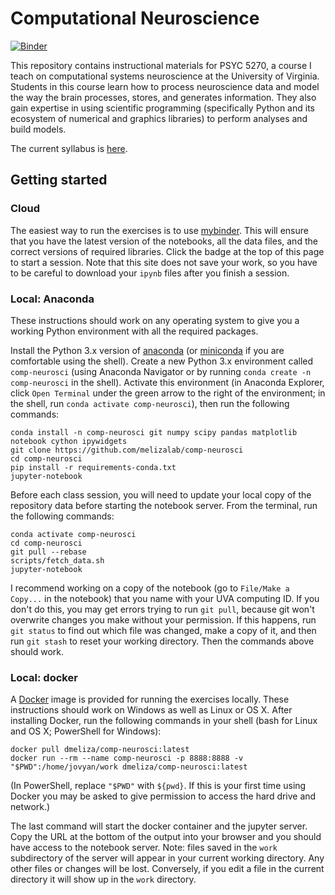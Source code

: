 
# Computational Neuroscience

[![Binder](https://mybinder.org/badge.svg)](https://mybinder.org/v2/gh/melizalab/comp-neurosci.git/master)

This repository contains instructional materials for PSYC 5270, a course I teach on computational systems neuroscience at the University of Virginia. Students in this course learn how to process neuroscience data and model the way the brain processes, stores, and generates information. They also gain expertise in using scientific programming (specifically Python and its ecosystem of numerical and graphics libraries) to perform analyses and build models.

The current syllabus is [here](resources/syllabus.pdf).

## Getting started

### Cloud

The easiest way to run the exercises is to use [mybinder](https://mybinder.org). This will ensure that you have the latest version of the notebooks, all the data files, and the correct versions of required libraries. Click the badge at the top of this page to start a session. Note that this site does not save your work, so you have to be careful to download your `ipynb` files after you finish a session.

### Local: Anaconda

These instructions should work on any operating system to give you a working Python environment with all the required packages.

Install the Python 3.x version of [anaconda](https://www.anaconda.com/distribution/) (or [miniconda](https://conda.io/en/latest/miniconda.html) if you are comfortable using the shell). Create a new Python 3.x environment called `comp-neurosci` (using Anaconda Navigator or by running `conda create -n comp-neurosci` in the shell). Activate this environment (in Anaconda Explorer, click `Open Terminal` under the green arrow to the right of the environment; in the shell, run `conda activate comp-neurosci`), then run the following commands:

``` shell
conda install -n comp-neurosci git numpy scipy pandas matplotlib notebook cython ipywidgets
git clone https://github.com/melizalab/comp-neurosci
cd comp-neurosci
pip install -r requirements-conda.txt
jupyter-notebook
```

Before each class session, you will need to update your local copy of the repository data before starting the notebook server. From the terminal, run the following commands:

``` shell
conda activate comp-neurosci
cd comp-neurosci
git pull --rebase
scripts/fetch_data.sh
jupyter-notebook
```

I recommend working on a copy of the notebook (go to `File/Make a Copy...` in the notebook) that you name with your UVA computing ID. If you don't do this, you may get errors trying to run `git pull`, because git won't overwrite changes you make without your permission. If this happens, run `git status` to find out which file was changed, make a copy of it, and then run `git stash` to reset your working directory. Then the commands above should work.

### Local: docker

A [Docker](https://docker.com) image is provided for running the exercises locally. These instructions should work on Windows as well as Linux or OS X.  After installing Docker, run the following commands in your shell (bash for Linux and OS X; PowerShell for Windows):

``` shell
docker pull dmeliza/comp-neurosci:latest
docker run --rm --name comp-neurosci -p 8888:8888 -v "$PWD":/home/jovyan/work dmeliza/comp-neurosci:latest
```

(In PowerShell, replace `"$PWD"` with `${pwd}`. If this is your first time using Docker you may be asked to give permission to access the hard drive and network.)

The last command will start the docker container and the jupyter server. Copy the URL at the bottom of the output into your browser and you should have access to the notebook server. Note: files saved in the `work` subdirectory of the server will appear in your current working directory. Any other files or changes will be lost. Conversely, if you edit a file in the current directory it will show up in the `work` directory.
